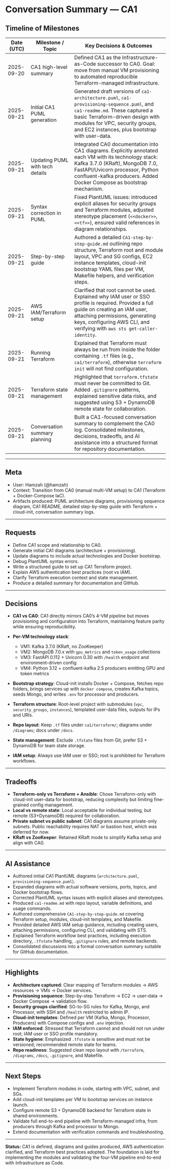 # Conversation Summary — CA1

## Timeline of Milestones

| Date (UTC) | Milestone / Topic               | Key Decisions & Outcomes                                                                                                                                                                                                                             |
| ---------- | ------------------------------- | ---------------------------------------------------------------------------------------------------------------------------------------------------------------------------------------------------------------------------------------------------- |
| 2025-09-20 | CA1 high-level summary          | Defined CA1 as the Infrastructure-as-Code successor to CA0. Goal: move from manual VM provisioning to automated reproducible Terraform-managed infrastructure.                                                                                       |
| 2025-09-21 | Initial CA1 PUML generation     | Generated draft versions of `ca1-architecture.puml`, `ca1-provisioning-sequence.puml`, and `ca1-readme.md`. These captured a basic Terraform-driven design with modules for VPC, security groups, and EC2 instances, plus bootstrap with user-data.  |
| 2025-09-21 | Updating PUML with tech details | Integrated CA0 documentation into CA1 diagrams. Explicitly annotated each VM with its technology stack: Kafka 3.7.0 (KRaft), MongoDB 7.0, FastAPI/Uvicorn processor, Python confluent-kafka producers. Added Docker Compose as bootstrap mechanism.  |
| 2025-09-21 | Syntax correction in PUML       | Fixed PlantUML issues: introduced explicit aliases for security groups and Terraform modules, adjusted stereotype placement (`<<docker>>`, `<<tf>>`), ensured valid references in diagram relationships.                                             |
| 2025-09-21 | Step-by-step guide              | Authored a detailed `CA1-step-by-step-guide.md` outlining repo structure, Terraform root and module layout, VPC and SG configs, EC2 instance templates, cloud-init bootstrap YAML files per VM, Makefile helpers, and verification steps.            |
| 2025-09-21 | AWS IAM/Terraform setup         | Clarified that root cannot be used. Explained why IAM user or SSO profile is required. Provided a full guide on creating an IAM user, attaching permissions, generating keys, configuring AWS CLI, and verifying with `aws sts get-caller-identity`. |
| 2025-09-21 | Running Terraform               | Explained that Terraform must always be run from inside the folder containing `.tf` files (e.g., `ca1/terraform`), otherwise `terraform init` will not find configuration.                                                                           |
| 2025-09-21 | Terraform state management      | Highlighted that `terraform.tfstate` must never be committed to Git. Added `.gitignore` patterns, explained sensitive data risks, and suggested using S3 + DynamoDB remote state for collaboration.                                                  |
| 2025-09-21 | Conversation summary planning   | Built a CA1-focused conversation summary to complement the CA0 log. Consolidated milestones, decisions, tradeoffs, and AI assistance into a structured format for repository documentation.                                                          |

---

## Meta

* User: Hamzah (@hamzah)
* Context: Transition from CA0 (manual multi-VM setup) to CA1 (Terraform + Docker-Compose IaC).
* Artifacts produced: PUML architecture diagrams, provisioning sequence diagram, CA1 README, detailed step-by-step guide with Terraform + cloud-init, conversation summary logs.

---

## Requests

* Define CA1 scope and relationship to CA0.
* Generate initial CA1 diagrams (architecture + provisioning).
* Update diagrams to include actual technologies and Docker bootstrap.
* Debug PlantUML syntax errors.
* Write a structured guide to set up CA1 Terraform project.
* Explain AWS authentication best practices (root vs IAM).
* Clarify Terraform execution context and state management.
* Produce a detailed summary for documentation and GitHub.

---

## Decisions

* **CA1 vs CA0**: CA1 directly mirrors CA0’s 4-VM pipeline but moves provisioning and configuration into Terraform, maintaining feature parity while ensuring reproducibility.
* **Per-VM technology stack**:

    * VM1: Kafka 3.7.0 (KRaft, no ZooKeeper)
    * VM2: MongoDB 7.0.x with `gpu_metrics` and `token_usage` collections
    * VM3: FastAPI 0.112 + Uvicorn 0.30 with `/health` endpoint and environment-driven config
    * VM4: Python 3.12 + confluent-kafka 2.5 producers emitting GPU and token metrics
* **Bootstrap strategy**: Cloud-init installs Docker + Compose, fetches repo folders, brings services up with `docker compose`, creates Kafka topics, seeds Mongo, and writes `.env` for processor and producers.
* **Terraform structure**: Root-level project with submodules (`vpc`, `security_groups`, `instances`), templated user-data files, outputs for IPs and URIs.
* **Repo layout**: Keep `.tf` files under `ca1/terraform/`; diagrams under `/diagrams`; docs under `/docs`.
* **State management**: Exclude `.tfstate` files from Git, prefer S3 + DynamoDB for team state storage.
* **IAM setup**: Always use IAM user or SSO; root is prohibited for Terraform workflows.

---

## Tradeoffs

* **Terraform-only vs Terraform + Ansible**: Chose Terraform-only with cloud-init user-data for bootstrap, reducing complexity but limiting fine-grained config management.
* **Local vs remote state**: Local acceptable for individual testing, but remote (S3+DynamoDB) required for collaboration.
* **Private subnet vs public subnet**: CA1 diagrams assume private-only subnets. Public reachability requires NAT or bastion host, which was deferred for now.
* **KRaft vs ZooKeeper**: Retained KRaft mode to simplify Kafka setup and align with CA0.

---

## AI Assistance

* Authored initial CA1 PlantUML diagrams (`architecture.puml`, `provisioning-sequence.puml`).
* Expanded diagrams with actual software versions, ports, topics, and Docker bootstrap flows.
* Corrected PlantUML syntax issues with explicit aliases and stereotypes.
* Produced `ca1-readme.md` with repo layout, variable definitions, and usage commands.
* Authored comprehensive `CA1-step-by-step-guide.md` covering Terraform setup, modules, cloud-init templates, and Makefile.
* Provided detailed AWS IAM setup guidance, including creating users, attaching permissions, configuring CLI, and validating with STS.
* Explained Terraform workflow best practices, including execution directory, `.tfstate` handling, `.gitignore` rules, and remote backends.
* Consolidated discussions into a formal conversation summary suitable for GitHub documentation.

---

## Highlights

* **Architecture captured**: Clear mapping of Terraform modules → AWS resources → VMs → Docker services.
* **Provisioning sequence**: Step-by-step Terraform → EC2 → user-data → Docker Compose → validation flow.
* **Security groups clarified**: SG-to-SG rules for Kafka, Mongo, and Processor, with SSH and `/health` restricted to admin IP.
* **Cloud-init templates**: Defined per VM (Kafka, Mongo, Processor, Producers) with Compose configs and `.env` injection.
* **IAM enforced**: Stressed that Terraform cannot and should not run under root; IAM user or SSO profile mandatory.
* **State hygiene**: Emphasized `.tfstate` is sensitive and must not be versioned; recommended remote state for teams.
* **Repo readiness**: Suggested clean repo layout with `/terraform`, `/diagrams`, `/docs`, `.gitignore`, and Makefile.

---

## Next Steps

* Implement Terraform modules in code, starting with VPC, subnet, and SGs.
* Add cloud-init templates per VM to bootstrap services on instance launch.
* Configure remote S3 + DynamoDB backend for Terraform state in shared environments.
* Validate full end-to-end pipeline with Terraform-managed infra, from producers through Kafka and processor to Mongo.
* Extend documentation with verification commands and troubleshooting.

---

**Status:** CA1 is defined, diagrams and guides produced, AWS authentication clarified, and Terraform best practices adopted. The foundation is laid for implementing the modules and validating the four-VM pipeline end-to-end with Infrastructure as Code.
